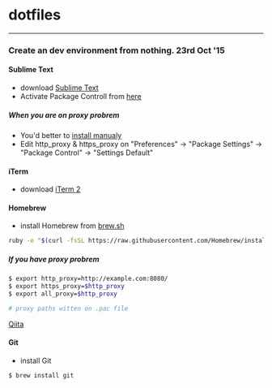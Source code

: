 # dotfiles


---


### Create an dev environment from nothing. 23rd Oct '15


#### Sublime Text

- download [Sublime Text](http://www.sublimetext.com/)
- Activate Package Controll from [here]()

##### When you are on proxy probrem

- You'd better to [install manualy](https://packagecontrol.io/installation#st2)
- Edit http_proxy & https_proxy on "Preferences" -> "Package Settings" -> "Package Control" -> "Settings Default"


#### iTerm

- download [iTerm 2](https://www.iterm2.com/)


#### Homebrew

- install Homebrew from [brew.sh](http://brew.sh/)

```zsh
ruby -e "$(curl -fsSL https://raw.githubusercontent.com/Homebrew/install/master/install)"
```


##### If you have proxy probrem

```zsh
$ export http_proxy=http://example.com:8080/
$ export https_proxy=$http_proxy
$ export all_proxy=$http_proxy

# proxy paths witten on .pac file
```

[Qiita](http://qiita.com/gishi_yama/items/2e92d3d72e21c74704cb)


#### Git

- install Git

```zsh
$ brew install git
```


